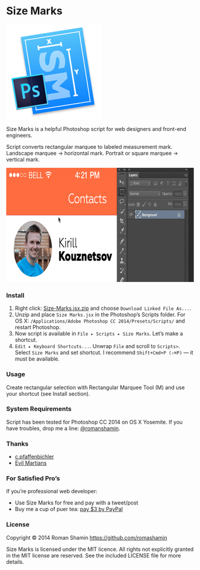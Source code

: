 # Size Marks

<img width="256" height="256" src="images/Size-Marks-Icon-512.png" title="Size Marks logo">

Size Marks is a helpful Photoshop script for web designers and front-end engineers.

Script converts rectangular marquee to labeled measurement mark. Landscape marquee → horizontal mark. Portrait or square marquee → vertical mark.

<img width="735" height="307" src="images/size-marks-show.gif" title="Demonstration">

### Install

1. Right click: [Size-Marks.jsx.zip] and choose `Download Linked File As...`.
2. Unzip and place `Size Marks.jsx` in the Photoshop’s Scripts folder. For OS X: `/Applications/Adobe Photoshop CC 2014/Presets/Scripts/` and restart Photoshop.
3. Now script is available in `File ▸ Scripts ▸ Size Marks`. Let’s make a shortcut.
4. `Edit ▸ Keyboard Shortcuts...`. Unwrap `File` and scroll to `Scripts>`. Select `Size Marks` and set shortcut. I recommend `Shift+Cmd+P (⇧⌘P)` — it must be available.

[Size-Marks.jsx.zip]: https://cdn.rawgit.com/romashamin/Size-Marks-PS/master/Size-Marks.jsx.zip

### Usage

Create rectangular selection with Rectangular Marquee Tool (M) and use your shortcut (see Install section).

### System Requirements

Script has been tested for Photoshop CC 2014 on OS X Yosemite. If you have troubles, drop me a line: [@romanshamin].

[@romanshamin]: https://twitter.com/romanshamin

### Thanks

* [c.pfaffenbichler]
* [Evil Martians]

[c.pfaffenbichler]: https://forums.adobe.com/people/c.pfaffenbichler
[Evil Martians]: http://evilmartians.com/

### For Satisfied Pro’s

If you’re professional web developer:
* Use Size Marks for free and pay with a tweet/post
* Buy me a cup of puer tea: [pay $3 by PayPal]

[pay $3 by PayPal]: https://www.paypal.com/cgi-bin/webscr?cmd=_s-xclick&hosted_button_id=AWYVPVCBHEJXA

### License

Copyright © 2014 Roman Shamin https://github.com/romashamin

Size Marks is licensed under the MIT licence. All rights not explicitly granted in the MIT license are reserved. See the included LICENSE file for more details.